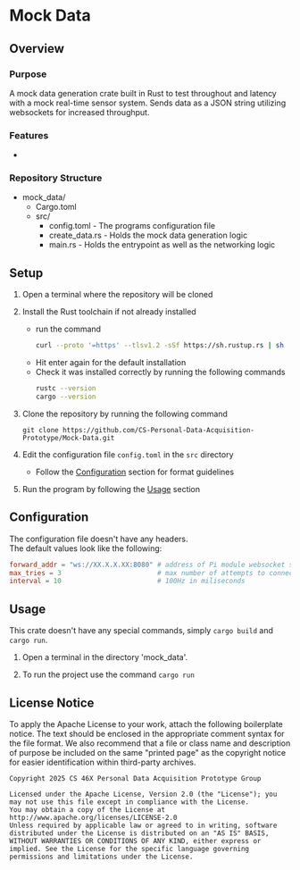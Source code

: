 # Mock Data
## Overview
### Purpose
A mock data generation crate built in Rust to test throughout and latency with a mock real-time sensor system. Sends data as a JSON string utilizing websockets for increased throughput.

### Features
- 

### Repository Structure
- mock_data/
    - Cargo.toml
    - src/
        - config.toml - The programs configuration file
        - create_data.rs - Holds the mock data generation logic
        - main.rs - Holds the entrypoint as well as the networking logic

## Setup
1. Open a terminal where the repository will be cloned

2. Install the Rust toolchain if not already installed
   - run the command
      ```bash
      curl --proto '=https' --tlsv1.2 -sSf https://sh.rustup.rs | sh
      ```
   - Hit enter again for the default installation
   - Check it was installed correctly by running the following commands
      ```bash
      rustc --version
      cargo --version
      ```

3. Clone the repository by running the following command
   ```git
   git clone https://github.com/CS-Personal-Data-Acquisition-Prototype/Mock-Data.git
   ```

4. Edit the configuration file `config.toml` in the `src` directory
   - Follow the [Configuration](#configuration) section for format guidelines

5. Run the program by following the [Usage](#usage) section

## Configuration
The configuration file doesn't have any headers.<br>
The default values look like the following:
```toml
forward_addr = "ws://XX.X.X.XX:8080" # address of Pi module websocket server
max_tries = 3                        # max number of attempts to connect to the server
interval = 10                        # 100Hz in miliseconds
```

## Usage
This crate doesn't have any special commands, simply `cargo build` and `cargo run`.

1. Open a terminal in the directory 'mock_data'.

2. To run the project use the command `cargo run`

## License Notice
To apply the Apache License to your work, attach the following boilerplate notice. The text should be enclosed in the appropriate comment syntax for the file format. We also recommend that a file or class name and description of purpose be included on the same "printed page" as the copyright notice for easier identification within third-party archives.

    Copyright 2025 CS 46X Personal Data Acquisition Prototype Group
    
    Licensed under the Apache License, Version 2.0 (the "License"); you may not use this file except in compliance with the License. 
    You may obtain a copy of the License at http://www.apache.org/licenses/LICENSE-2.0
    Unless required by applicable law or agreed to in writing, software distributed under the License is distributed on an "AS IS" BASIS, WITHOUT WARRANTIES OR CONDITIONS OF ANY KIND, either express or implied. See the License for the specific language governing permissions and limitations under the License.
